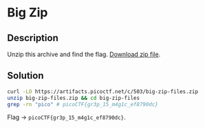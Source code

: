 # Big Zip

## Description

Unzip this archive and find the flag. [Download zip file](https://artifacts.picoctf.net/c/503/big-zip-files.zip).

## Solution

```sh
curl -LO https://artifacts.picoctf.net/c/503/big-zip-files.zip
unzip big-zip-files.zip && cd big-zip-files
grep -rn "pico" # picoCTF{gr3p_15_m4g1c_ef8790dc}
```

Flag -> `picoCTF{gr3p_15_m4g1c_ef8790dc}`.
